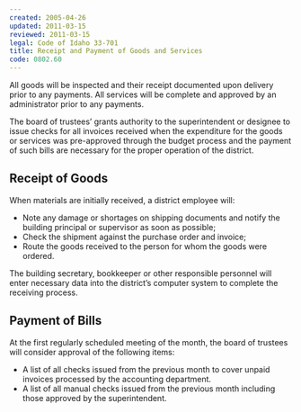 ```yaml
---
created: 2005-04-26
updated: 2011-03-15
reviewed: 2011-03-15
legal: Code of Idaho 33-701
title: Receipt and Payment of Goods and Services
code: 0802.60
---
```


All goods will be inspected and their receipt documented upon delivery prior to any payments. All services will be complete and approved by an administrator prior to any payments.

The board of trustees’ grants authority to the superintendent or designee to issue checks for all invoices received when the expenditure for the goods or services was pre-approved through the budget process and the payment of such bills are necessary for the proper operation of the district.

## Receipt of Goods

When materials are initially received, a district employee will:

- Note any damage or shortages on shipping documents and notify the building principal or supervisor as soon as possible;
- Check the shipment against the purchase order and invoice;
- Route the goods received to the person for whom the goods were ordered.

The building secretary, bookkeeper or other responsible personnel will enter necessary data into the district’s computer system to complete the receiving process.

## Payment of Bills

At the first regularly scheduled meeting of the month, the board of trustees will consider approval of the following
items:

- A list of all checks issued from the previous month to cover unpaid invoices processed by the accounting
department.
- A list of all manual checks issued from the previous month including those approved by the superintendent.

